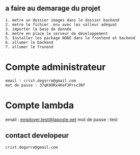 ## a faire au demarage du projet
    1. metre un dossier images dans le dossier backend
    2. metre le fichier .env avec les valleur adéquat
    3. importer la base de donnée
    4. metre en place le serveur de développement
    5. Installer les package NODE dans le frontend et backend
    6. allumer le backend
    7. allumer le fronend

# Compte administrateur
    email : crist.degorre@gmail.com
    mot de passe : 37qK98Rx4KeF3Prsc3Nf

# Compte lambda
 email : employer.test@laposte.net
 mot de passe : test
 


## contact developeur 
    crist.degorre@gmail.com